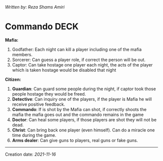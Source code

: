 _Written by: Reza Shams Amiri_
# Commando DECK

**Mafia:**
1. Godfather:
   Each night can kill a player including one of the mafia members.
1. Sorcerer: 
   Can guess a player role, if correct the person will be out. 
1. Captor:
   Can take hostage one player each night, the acts of the player which is taken hostage would be disabled that night

**Citizen:**
1. **Guardian**:
   Can guard some people during the night, if captor took those people hostage they would be freed.
1. **Detective**:
   Can inquiry one of the players, if the player is Mafia he will receive positive feedback.
1. **Commando**:
If is shot by the Mafia can shot, if correctly shoots the mafia the mafia goes out and the commando remains in the game
1. **Doctor**:
Can heal some players, if those players are shot they will not be dead.
1. **Christ**: 
    Can bring back one player (even himself).
    Can do a miracle one time during the game.
1. **Arms dealer**:
   Can give guns to players, real guns or fake guns.


* * *
Creation date: _2021-11-16_
